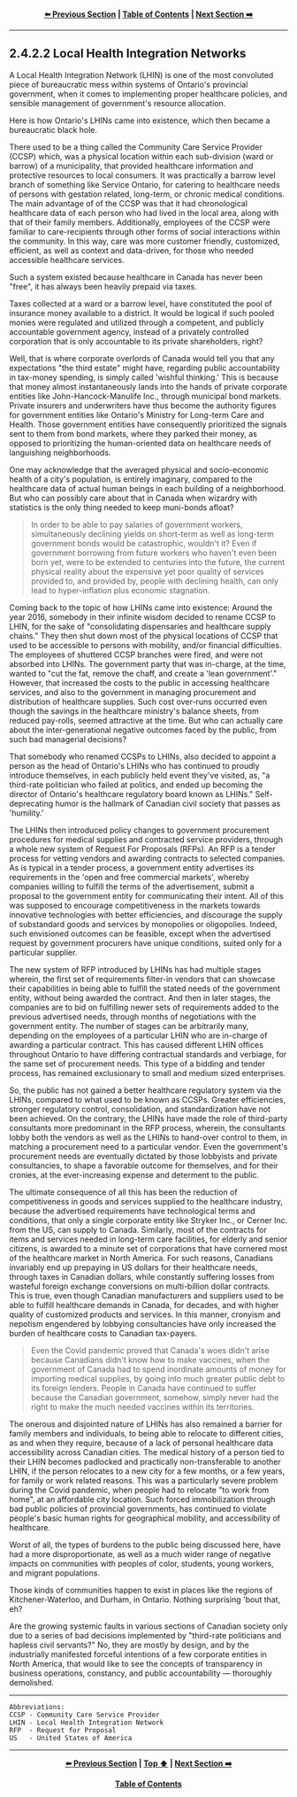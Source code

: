 <div align="center">
  
  **[:arrow_left: Previous Section][Prev] | [Table of Contents][TOC] | [Next Section :arrow_right:][Next]**
  
  [Prev]: ./02-4-1-1.md
  [Next]: ./02-4-1-3.md
  [TOC]: ./README.md#table-of-contents
  
</div>

---

## 2.4.2.2 Local Health Integration Networks 

A Local Health Integration Network (LHIN) is one of the most convoluted piece of bureaucratic mess within systems of Ontario's provincial government, when it comes to implementing proper healthcare policies, and sensible management of government's resource allocation. 

Here is how Ontario's LHINs came into existence, which then became a bureaucratic black hole.  

There used to be a thing called the Community Care Service Provider (CCSP) which, was a physical location within each sub-division (ward or barrow) of a municipality, that provided healthcare information and protective resources to local consumers. It was practically a barrow level branch of something like Service Ontario, for catering to healthcare needs of persons with gestation related, long-term, or chronic medical conditions. The main advantage of of the CCSP was that it had chronological healthcare data of each person who had lived in the local area, along with that of their family members. Additionally, employees of the CCSP were familiar to care-recipients through other forms of social interactions within the community. In this way, care was more customer friendly, customized, efficient, as well as context and data-driven, for those who needed accessible healthcare services.

Such a system existed because healthcare in Canada has never been "free", it has always been heavily prepaid via taxes. 

Taxes collected at a ward or a barrow level, have constituted the pool of insurance money available to a district. It would be logical if such pooled monies were regulated and utilized through a competent, and publicly accountable government agency, instead of a privately controlled corporation that is only accountable to its private shareholders, right? 

Well, that is where corporate overlords of Canada would tell you that any expectations "the third estate" might have, regarding public accountability in tax-money spending, is simply called 'wishful thinking.' This is because that money almost instantaneously lands into the hands of private corporate entities like John-Hancock-Manulife Inc., through municipal bond markets. Private insurers and underwriters have thus become the authority figures for government entities like Ontario's Ministry for Long-term Care and Health. Those government entities have consequently prioritized the signals sent to them from bond markets, where they parked their money, as opposed to prioritizing the human-oriented data on healthcare needs of languishing neighborhoods. 

One may acknowledge that the averaged physical and socio-economic health of a city's population, is entirely imaginary, compared to the healthcare data of actual human beings in each building of a neighborhood. But who can possibly care about that in Canada when wizardry with statistics is the only thing needed to keep muni-bonds afloat? 

>In order to be able to pay salaries of government workers, simultaneously declining yields on short-term as well as long-term government bonds would be catastrophic, wouldn't it? Even if government borrowing from future workers who haven't even been born yet, were to be extended to centuries into the future, the current physical reality about the expensive yet poor quality of services provided to, and provided by, people with declining health, can only lead to hyper-inflation plus economic stagnation. 

Coming back to the topic of how LHINs came into existence: Around the year 2016, somebody in their infinite wisdom decided to rename CCSP to LHIN, for the sake of "consolidating dispensaries and healthcare supply chains." They then shut down most of the physical locations of CCSP that used to be accessible to persons with mobility, and/or financial difficulties. The employees of shuttered CCSP branches were fired, and were not absorbed into LHINs. The government party that was in-charge, at the time, wanted to "cut the fat, remove the chaff, and create a 'lean government'." However, that increased the costs to the public in accessing healthcare services, and also to the government in managing procurement and distribution of healthcare supplies. Such cost over-runs occurred even though the savings in the healthcare ministry's balance sheets, from reduced pay-rolls, seemed attractive at the time. But who can actually care about the inter-generational negative outcomes faced by the public, from such bad managerial decisions? 

That somebody who renamed CCSPs to LHINs, also decided to appoint a person as the head of Ontario's LHINs who has continued to proudly introduce themselves, in each publicly held event they've visited, as, "a third-rate politician who failed at politics, and ended up becoming the director of Ontario's healthcare regulatory board known as LHINs." Self-deprecating humor is the hallmark of Canadian civil society that passes as 'humility.' 

The LHINs then introduced policy changes to government procurement procedures for medical supplies and contracted service providers, through a whole new system of Request For Proposals (RFPs). An RFP is a tender process for vetting vendors and awarding contracts to selected companies. As is typical in a tender process, a government entity advertises its requirements in the 'open and free commercial markets', whereby companies willing to fulfill the terms of the advertisement, submit a proposal to the government entity for communicating their intent. All of this was supposed to encourage competitiveness in the markets towards innovative technologies with better efficiencies, and discourage the supply of substandard goods and services by monopolies or oligopolies. Indeed, such envisioned outcomes can be feasible, except when the advertised request by government procurers have unique conditions, suited only for a particular supplier. 

The new system of RFP introduced by LHINs has had multiple stages wherein, the first set of requirements filter-in vendors that can showcase their capabilities in being able to fulfill the stated needs of the government entity, without being awarded the contract. And then in later stages, the companies are to bid on fulfilling newer sets of requirements added to the previous advertised needs, through months of negotiations with the government entity. The number of stages can be arbitrarily many, depending on the employees of a particular LHIN who are in-charge of awarding a particular contract. This has caused different LHIN offices throughout Ontario to have differing contractual standards and verbiage, for the same set of procurement needs. This type of a bidding and tender process, has remained exclusionary to small and medium sized enterprises. 

So, the public has not gained a better healthcare regulatory system via the LHINs, compared to what used to be known as CCSPs. Greater efficiencies, stronger regulatory control, consolidation, and standardization have not been achieved. On the contrary, the LHINs have made the role of third-party consultants more predominant in the RFP process, wherein, the consultants lobby both the vendors as well as the LHINs to hand-over control to them, in matching a procurement need to a particular vendor. Even the government's procurement needs are eventually dictated by those lobbyists and private consultancies, to shape a favorable outcome for themselves, and for their cronies, at the ever-increasing expense and determent to the public. 

The ultimate consequence of all this has been the reduction of competitiveness in goods and services supplied to the healthcare industry, because the advertised requirements have technological terms and conditions, that only a single corporate entity like Stryker Inc., or Cerner Inc. from the US, can supply to Canada. Similarly, most of the contracts for items and services needed in long-term care facilities, for elderly and senior citizens, is awarded to a minute set of corporations that have cornered most of the healthcare market in North America. For such reasons, Canadians invariably end up prepaying in US dollars for their healthcare needs, through taxes in Canadian dollars, while constantly suffering losses from wasteful foreign exchange conversions on multi-billion dollar contracts. This is true, even though Canadian manufacturers and suppliers used to be able to fulfill healthcare demands in Canada, for decades, and with higher quality of customized products and services. In this manner, cronyism and nepotism engendered by lobbying consultancies have only increased the burden of healthcare costs to Canadian tax-payers.

>Even the Covid pandemic proved that Canada's woes didn't arise because Canadians didn't know how to make vaccines, when the government of Canada had to spend inordinate amounts of money for importing medical supplies, by going into much greater public debt to its foreign lenders. People in Canada have continued to suffer because the Canadian government, somehow, simply never had the right to make the much needed vaccines within its territories. 

The onerous and disjointed nature of LHINs has also remained a barrier for family members and individuals, to being able to relocate to different cities, as and when they require, because of a lack of personal healthcare data accessibility across Canadian cities. The medical history of a person tied to their LHIN becomes padlocked and practically non-transferable to another LHIN, if the person relocates to a new city for a few months, or a few years, for family or work related reasons. This was a particularly severe problem during the Covid pandemic, when people had to relocate "to work from home", at an affordable city location. Such forced immobilization through bad public policies of provincial governments, has continued to violate people's basic human rights for geographical mobility, and accessibility of healthcare. 

Worst of all, the types of burdens to the public being discussed here, have had a more disproportionate, as well as a much wider range of negative impacts on communities with peoples of color, students, young workers, and migrant populations. 

Those kinds of communities happen to exist in places like the regions of Kitchener-Waterloo, and Durham, in Ontario. Nothing surprising 'bout that, eh?

Are the growing systemic faults in various sections of Canadian society only due to a series of bad decisions implemented by "third-rate politicians and hapless civil servants?" No, they are mostly by design, and by the industrially manifested forceful intentions of a few corporate entities in North America, that would like to see the concepts of transparency in business operations, constancy, and public accountability — thoroughly demolished.  

---

```
Abbreviations:
CCSP - Community Care Service Provider
LHIN - Local Health Integration Network
RFP  - Request for Proposal
US   - United States of America 

```

---
<div align="center">
  
  **[:arrow_left: Previous Section][Prev] | [Top :arrow_up:][Top] | [Next Section :arrow_right:][Next]** 
  
  **[Table of Contents][TOC]**

  [Prev]: ./02-4-1-1.md
  [Top]: ./02-4-1-2.md#2412-local-health-integration-networks 
  [Next]: ./02-4-1-3.md
  [TOC]: ./README.md#table-of-contents
  
</div>